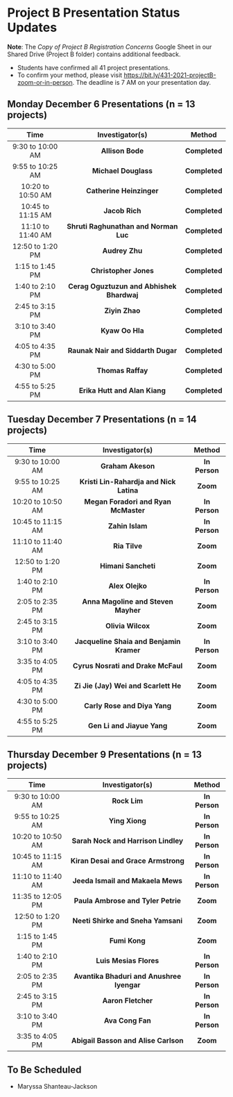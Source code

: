 # Project B Presentation Status Updates

**Note**: The *Copy of Project B Registration Concerns* Google Sheet in our Shared Drive (Project B folder) contains additional feedback.

- Students have confirmed all 41 project presentations. 
- To confirm your method, please visit https://bit.ly/431-2021-projectB-zoom-or-in-person. The deadline is 7 AM on your presentation day.

## Monday December 6 Presentations (n = 13 projects)

Time | Investigator(s) | Method
:-------: | :---: | :----:
9:30 to 10:00 AM | **Allison Bode** | **Completed**
9:55 to 10:25 AM | **Michael Douglass** | **Completed**
10:20 to 10:50 AM	| **Catherine Heinzinger** | **Completed**
10:45 to 11:15 AM	| **Jacob Rich** | **Completed**
11:10 to 11:40 AM	| **Shruti Raghunathan and Norman Luc** | **Completed**
12:50 to 1:20 PM	| **Audrey Zhu** | **Completed**
1:15 to 1:45 PM	| **Christopher Jones** | **Completed**
1:40 to 2:10 PM	| **Cerag Oguztuzun and Abhishek Bhardwaj** | **Completed**
2:45 to 3:15 PM |	**Ziyin Zhao** | **Completed**
3:10 to 3:40 PM	| **Kyaw Oo Hla** | **Completed**
4:05 to 4:35 PM	| **Raunak Nair and Siddarth Dugar** | **Completed**
4:30 to 5:00 PM	| **Thomas Raffay** | **Completed**
4:55 to 5:25 PM	| **Erika Hutt and Alan Kiang** | **Completed**

## Tuesday December 7 Presentations (n = 14 projects)

Time | Investigator(s) | Method
:-------: | :---: | :----:
9:30 to 10:00 AM	| **Graham Akeson** | **In Person**
9:55 to 10:25 AM	 | **Kristi Lin-Rahardja and Nick Latina** | **Zoom**
10:20 to 10:50 AM	| **Megan Foradori and Ryan McMaster** | **In Person**
10:45 to 11:15 AM	| **Zahin Islam** | **In Person**
11:10 to 11:40 AM	| **Ria Tilve** | **Zoom**
12:50 to 1:20 PM	|	**Himani Sancheti** | **Zoom**
1:40 to 2:10 PM	|	**Alex Olejko** | **In Person**
2:05 to 2:35 PM	| **Anna Magoline and Steven Mayher** | **Zoom**
2:45 to 3:15 PM	|	**Olivia Wilcox** | **Zoom**
3:10 to 3:40 PM	| **Jacqueline Shaia and Benjamin Kramer** | **In Person**
3:35 to 4:05 PM	| **Cyrus Nosrati and Drake McFaul** | **Zoom**
4:05 to 4:35 PM	|	**Zi Jie (Jay) Wei and Scarlett He** | **Zoom**
4:30 to 5:00 PM	|	**Carly Rose and Diya Yang** | **Zoom**
4:55 to 5:25 PM	|	**Gen Li and Jiayue Yang** | **Zoom**

## Thursday December 9 Presentations (n = 13 projects)

Time | Investigator(s) | Method
:-------: | :---: | :----:
9:30 to 10:00 AM	| **Rock Lim** | **In Person**
9:55 to 10:25 AM	| **Ying Xiong** | **In Person**
10:20 to 10:50 AM	| **Sarah Nock and Harrison Lindley** | **In Person**
10:45 to 11:15 AM	| **Kiran Desai and Grace Armstrong** | **In Person**
11:10 to 11:40 AM	| **Jeeda Ismail and Makaela Mews** | **In Person**
11:35 to 12:05 PM	| **Paula Ambrose and Tyler Petrie** | **Zoom**
12:50 to 1:20 PM	| **Neeti Shirke and Sneha Yamsani** | **Zoom**
1:15 to 1:45 PM	| **Fumi Kong** | **Zoom**
1:40 to 2:10 PM	| **Luis Mesias Flores** | **In Person**
2:05 to 2:35 PM	| **Avantika Bhaduri and Anushree Iyengar** | **In Person**
2:45 to 3:15 PM	| **Aaron Fletcher** | **In Person**
3:10 to 3:40 PM	| **Ava Cong Fan** | **In Person**
3:35 to 4:05 PM	| **Abigail Basson and Alise Carlson** | **Zoom**

## To Be Scheduled

- Maryssa Shanteau-Jackson
